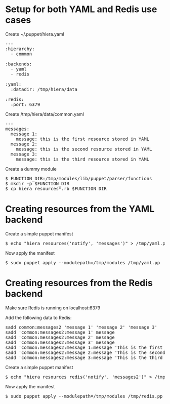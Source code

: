 Setup for both YAML and Redis use cases
=======================================

Create ~/.puppet/hiera.yaml

<pre>
---
:hierarchy:
  - common

:backends:
  - yaml
  - redis

:yaml:
  :datadir: /tmp/hiera/data

:redis:
  :port: 6379
</pre>

Create /tmp/hiera/data/common.yaml

<pre>
---
messages:
  message 1:
    message: this is the first resource stored in YAML
  message 2:
    message: this is the second resource stored in YAML
  message 3:
    message: this is the third resource stored in YAML
</pre>

Create a dummy module

<pre>
$ FUNCTION_DIR=/tmp/modules/lib/puppet/parser/functions
$ mkdir -p $FUNCTION_DIR
$ cp hiera_resources*.rb $FUNCTION_DIR
</pre>

Creating resources from the YAML backend
======================================

Create a simple puppet manifest
<pre>
$ echo "hiera_resources('notify', 'messages')" > /tmp/yaml.pp
</pre>

Now apply the manifest
<pre>
$ sudo puppet apply --modulepath=/tmp/modules /tmp/yaml.pp
</pre>

Creating resources from the Redis backend
=======================================

Make sure Redis is running on localhost:6379

Add the following data to Redis:

<pre>
sadd common:messages2 'message 1' 'message 2' 'message 3'
sadd 'common:messages2:message 1' message
sadd 'common:messages2:message 2' message
sadd 'common:messages2:message 3' message
sadd 'common:messages2:message 1:message 'This is the first resource stored in Redis'
sadd 'common:messages2:message 2:message 'This is the second resource stored in Redis''
sadd 'common:messages2:message 3:message 'This is the third resource stored in Redis'
</pre>

Create a simple puppet manifest

<pre>
$ echo "hiera_resources_redis('notify', 'messages2')" > /tmp/redis.pp
</pre>

Now apply the manifest

<pre>
$ sudo puppet apply --modulepath=/tmp/modules /tmp/redis.pp
</pre>
